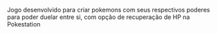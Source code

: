 Jogo desenvolvido para criar pokemons com seus respectivos poderes para poder duelar entre si, com opção de recuperação de HP na Pokestation
